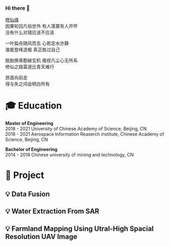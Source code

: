 ### Hi there 👋

[修仙缘](https://i.y.qq.com/v8/playsong.html?songmid=0011To691GaQrZ&CPUV=94&channelId=10048846&ADTAG=baiduald&keep_cid=1)  
因果轮回凡俗世外  有人落寞有人开怀  
没有什么对错应该不应该  

一叶扁舟随风而去  心若定水亦静  
谁能登峰造极  真正胜过自己  

脱胎换骨勘破玄机  傲视凡尘心无所系  
修仙之路莫道比青天难行  

昂首向前走  
得与失之间会明白所有  



#  🎓 Education  

**Master of Engineering**  
2018 - 2021 University of Chinese Academy of Science, Beijing, CN  
2018 - 2021 Aerospace Information Reaserch institute, Chinese Academy of Science, Beijing, CN 
 
**Bachelor of Engineering**  
2014 - 2018 Chinese university of mining and technology, CN

# 👷 Project  
## 💡 Data Fusion  
  
## 💡 Water Extraction From SAR 

  
## 💡 Farmland Mapping Using Utral-High Spacial Resolution UAV Image
<!--
**XavierMFC/XavierMFC** is a ✨ _special_ ✨ repository because its `README.md` (this file) appears on your GitHub profile.
Here are some ideas to get you started:
- 🔭 I’m currently working on ...
- 🌱 I’m currently learning ...
- 👯 I’m looking to collaborate on ...
- 🤔 I’m looking for help with ...
- 💬 Ask me about ...
- 📫 How to reach me: ...
- 😄 Pronouns: ...
- ⚡ Fun fact: ...
-->



